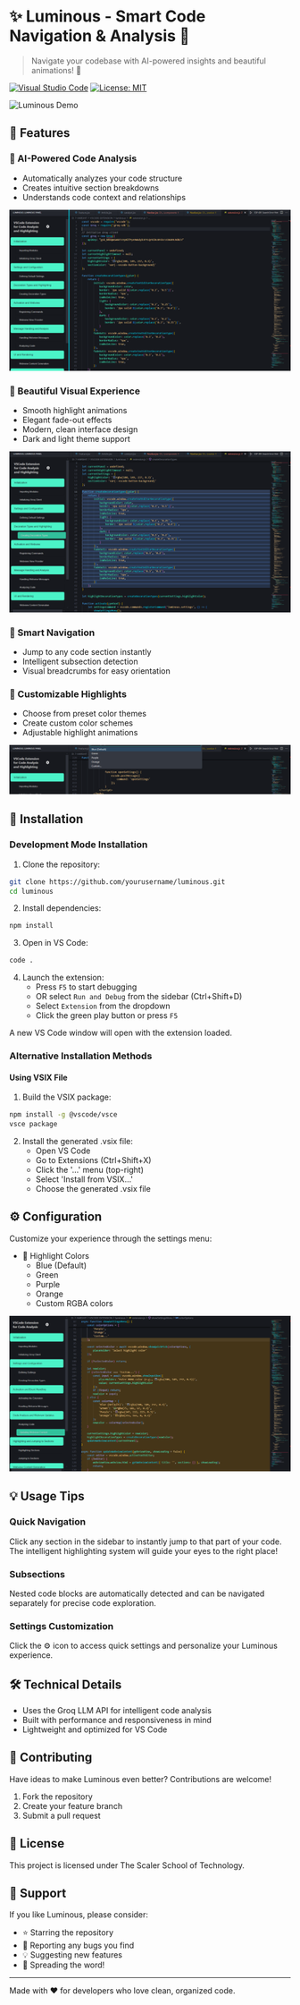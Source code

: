 # ✨ Luminous - Smart Code Navigation & Analysis 🚀

> Navigate your codebase with AI-powered insights and beautiful animations! 🎯

[![Visual Studio Code](https://img.shields.io/badge/VS%20Code-Ready-blue.svg)](https://code.visualstudio.com/)
[![License: MIT](https://img.shields.io/badge/License-MIT-yellow.svg)](https://opensource.org/licenses/MIT)

![Luminous Demo](images/demo.gif)

## 🌟 Features

### 🤖 AI-Powered Code Analysis
- Automatically analyzes your code structure
- Creates intuitive section breakdowns
- Understands code context and relationships

![Code Analysis](images/img1.png)

### 🎨 Beautiful Visual Experience
- Smooth highlight animations
- Elegant fade-out effects
- Modern, clean interface design
- Dark and light theme support

![Visual Experience](images/img2.png)

### 🎯 Smart Navigation
- Jump to any code section instantly
- Intelligent subsection detection
- Visual breadcrumbs for easy orientation

### 🎨 Customizable Highlights
- Choose from preset color themes
- Create custom color schemes
- Adjustable highlight animations

![Color Themes](images/img4.png)

## 🚀 Installation

### Development Mode Installation

1. Clone the repository:
```bash
git clone https://github.com/yourusername/luminous.git
cd luminous
```

2. Install dependencies:
```bash
npm install
```

3. Open in VS Code:
```bash
code .
```

4. Launch the extension:
   - Press `F5` to start debugging
   - OR select `Run and Debug` from the sidebar (Ctrl+Shift+D)
   - Select `Extension` from the dropdown
   - Click the green play button or press `F5`

A new VS Code window will open with the extension loaded.

### Alternative Installation Methods

#### Using VSIX File
1. Build the VSIX package:
```bash
npm install -g @vscode/vsce
vsce package
```
2. Install the generated .vsix file:
   - Open VS Code
   - Go to Extensions (Ctrl+Shift+X)
   - Click the '...' menu (top-right)
   - Select 'Install from VSIX...'
   - Choose the generated .vsix file

## ⚙️ Configuration

Customize your experience through the settings menu:

- 🎨 Highlight Colors
  - Blue (Default)
  - Green
  - Purple
  - Orange
  - Custom RGBA colors

![Settings Menu](images/img5.png)

## 💡 Usage Tips

### Quick Navigation
Click any section in the sidebar to instantly jump to that part of your code. The intelligent highlighting system will guide your eyes to the right place!

### Subsections
Nested code blocks are automatically detected and can be navigated separately for precise code exploration.

### Settings Customization
Click the ⚙️ icon to access quick settings and personalize your Luminous experience.

## 🛠️ Technical Details
- Uses the Groq LLM API for intelligent code analysis
- Built with performance and responsiveness in mind
- Lightweight and optimized for VS Code

## 🤝 Contributing

Have ideas to make Luminous even better? Contributions are welcome!

1. Fork the repository
2. Create your feature branch
3. Submit a pull request

## 📝 License

This project is licensed under The Scaler School of Technology.

## 🌟 Support

If you like Luminous, please consider:
- ⭐ Starring the repository
- 🐛 Reporting any bugs you find
- 💡 Suggesting new features
- 📣 Spreading the word!

---

Made with ❤️ for developers who love clean, organized code.
